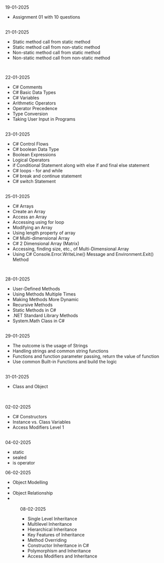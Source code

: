 19-01-2025
    <ul>
      <li>Assignment 01 with 10 questions</li>
    </ul>

<br/>
21-01-2025
    <ul>
      <li>Static method call from static method</li>
      <li>Static method call from non-static method</li>
      <li>Non-static method call from static method</li>
      <li>Non-static method call from non-static method</li>
    </ul>
  

<br/>

22-01-2025 
<ul>
  <li>C# Comments</li>
  <li>C# Basic Data Types</li>
  <li>C# Variables</li>
  <li>Arithmetic Operators</li>
  <li>Operator Precedence</li>
  <li>Type Conversion</li>
  <li>Taking User Input in Programs</li>
</ul>
<br/>
23-01-2025
<ul>
  <li>C# Control Flows</li>
  <li>C# boolean Data Type</li>
  <li>Boolean Expressions</li>
  <li>Logical Operators</li>
  <li>if Conditional Statement along with else if and final else statement</li>
  <li>C# loops - for and while</li>
  <li>C# break and continue statement</li>
  <li>C# switch Statement</li>
</ul>

<br/>
25-01-2025
<ul>
  <li>C# Arrays</li>
  <li>Create an Array</li>
  <li>Access an Array</li>
  <li>Accessing using for loop</li>
  <li>Modifying an Array</li>
  <li>Using length property of array</li>
  <li>C# Multi-dimensional Array</li>
  <li>C# 2 Dimensional Array (Matrix)</li>
  <li>Accessing, finding size, etc., of Multi-Dimensional Array</li>
  <li>Using C# Console.Error.WriteLine() Message and Environment.Exit() Method</li>
</ul>
<br/>

28-01-2025
<ul>
  <li>User-Defined Methods</li>
  <li>Using Methods Multiple Times</li>
  <li>Making Methods More Dynamic</li>
  <li>Recursive Methods</li>
  <li>Static Methods in C#</li>
  <li>.NET Standard Library Methods</li>
  <li>System.Math Class in C#</li>
</ul>
<br/>
29-01-2025
<ul>
  <li>The outcome is the usage of Strings</li>
  <li>Handling strings and common string functions</li>
  <li>Functions and function parameter passing, return the value of function</li>
  <li>Use common Built-in Functions and build the logic</li>
</ul>
<br/>
31-01-2025
<ul>
  <li>Class and Object</li>
</ul>
<br/>
<br/>
02-02-2025

<ul>
    <li>C# Constructors</li>
    <li>Instance vs. Class Variables</li>
    <li>Access Modifiers Level 1</li>
</ul>
<br/>
04-02-2025
<ul>
  <li>static</li>
  <li>sealed</li>
  <li>is operator</li>
</ul>

06-02-2025
<ul>
   <li>Object Modelling<li/>
   <li>Object Relationship<li/>
<ul/>
<br/>
08-02-2025
<ul>
            <li>Single Level Inheritance</li>
            <li>Multilevel Inheritance</li>
            <li>Hierarchical Inheritance</li>
            <li>Key Features of Inheritance</li>
            <li>Method Overriding</li>
            <li>Constructor Inheritance in C#</li>
            <li>Polymorphism and Inheritance</li>
            <li>Access Modifiers and Inheritance</li>
</ul>
    

